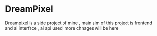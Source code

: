 # DreamPixel
Dreampixel is a side project of mine , main aim of this project is frontend and ai interface , ai api used, more chnages will be here 
